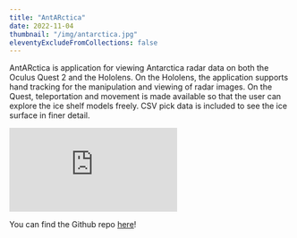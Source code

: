 ```yaml
---
title: "AntARctica"
date: 2022-11-04
thumbnail: "/img/antarctica.jpg"
eleventyExcludeFromCollections: false
---
```


AntARctica is application for viewing Antarctica radar data on both the Oculus Quest 2 and the Hololens. On the Hololens, the application supports hand tracking for the manipulation and viewing of radar images. On the Quest, teleportation and movement is made available so that the user can explore the ice shelf models freely. CSV pick data is included to see the ice surface in finer detail.

<div class="youtube">
<iframe src="https://www.youtube-nocookie.com/embed/mHCtDURJi8g" frameborder="0" allow="accelerometer; autoplay; clipboard-write; encrypted-media; gyroscope; picture-in-picture" allowfullscreen></iframe>
</div>

You can find the Github repo [here](https://github.com/guosy1998/antARctica)!